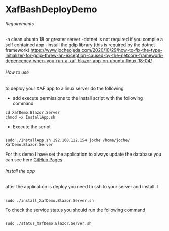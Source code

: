 # XafBashDeployDemo 

###### Requirements 
-a clean ubunto 18 or greater server
-dotnet is not required if you compile a self contained app
-install the gdip library (this is required by the dotnet framework) https://www.jocheojeda.com/2020/10/29/how-to-fix-the-type-initializer-for-gdip-threw-an-exception-caused-by-the-netcore-framework-depencency-when-you-run-a-xaf-blazor-app-on-ubuntu-linux-18-04/
 

 ######  How to use 
 to deploy your XAF app to a linux server do the following

- add execute permissions to the install script with the following command
```
cd XafDemo.Blazor.Server
chmod +x InstallApp.sh

```

- Execute the script
```

sudo ./InstallApp.sh 192.168.122.154 joche /home/joche/ XafDemo.Blazor.Server

 ```

For this demo I have set the application to always update the database you can see here [GitHub Pages](https://github.com/egarim/XafBashDeployDemo/blob/1ccc97f755300d3a9052b6175739152794efc985/XafDemo.Blazor.Server/BlazorApplication.cs#L41)


###### Install the app
after the application is deploy you need to ssh to your server and install it

```

sudo ./install_XafDemo.Blazor.Server.sh

```
To check the service status you should run the following command
```

sudo ./status_XafDemo.Blazor.Server.sh

```



